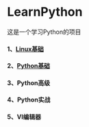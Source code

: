 # LearnPython
这是一个学习Python的项目

#### 1、[Linux基础](1-linux基础.md)

#### 2、[Python基础](2-Python基础.py)

#### 3、Python高级

#### 4、Python实战

#### 5、VI编辑器